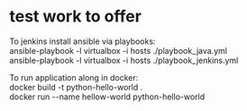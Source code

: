 # test work to offer 
  
To jenkins install ansible via playbooks:  
ansible-playbook -l virtualbox -i hosts ./playbook_java.yml  
ansible-playbook -l virtualbox -i hosts ./playbook_jenkins.yml  
  
To run application along in docker:  
docker build -t python-hello-world .  
docker run --name  hellow-world  python-hello-world  
